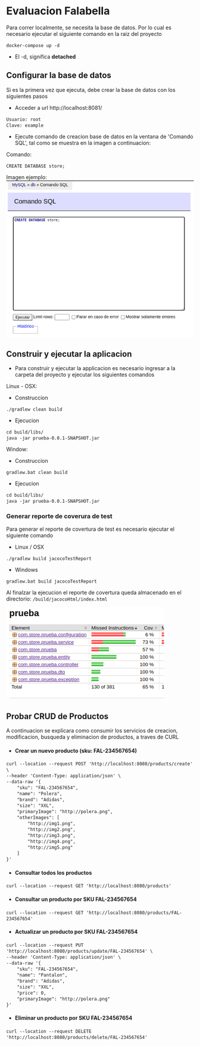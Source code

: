 # Evaluacion Falabella
Para correr localmente, se necesita la base de datos. Por lo cual es necesario ejecutar el siguiente comando en la raiz del proyecto

```
docker-compose up -d
```

* El -d, significa __detached__

## Configurar la base de datos

Si es la primera vez que ejecuta, debe crear la base de datos con los siguientes pasos

* Acceder a url http://localhost:8081/ 
```
Usuario: root
Clave: example
```

* Ejecute comando de creacion base de datos en la ventana de 'Comando SQL', tal como se muestra en la imagen a continuacion:

Comando:
```
CREATE DATABASE store;
```
Imagen ejemplo:
![img_1.png](img/img_1.png)

## Construir y ejecutar la aplicacion

* Para construir y ejecutar la applicacion es necesario ingresar a la carpeta del proyecto y ejecutar los siguientes comandos

Linux - OSX:

* Construccion
```
./gradlew clean build
```
* Ejecucion
```
cd build/libs/
java -jar prueba-0.0.1-SNAPSHOT.jar
```

Window:
* Construccion
```
gradlew.bat clean build
```
* Ejecucion
```
cd build/libs/
java -jar prueba-0.0.1-SNAPSHOT.jar
```

### Generar reporte de coverura de test
Para generar el reporte de covertura de test es necesario ejecutar el siguiente comando

* Linux / OSX
```
./gradlew build jacocoTestReport
```
* Windows
```
gradlew.bat build jacocoTestReport
```

Al finalzar la ejecucion el reporte de covertura queda almacenado en el directorio: ```/build/jacocoHtml/index.html```

![img.png](img.png)


## Probar CRUD de Productos

A continuacion se explicara como consumir los servicios de creacion, modificacion, busqueda y eliminacion de productos, a traves de CURL 

* #### Crear un nuevo producto (sku: FAL-234567654)
```
curl --location --request POST 'http://localhost:8080/products/create' \
--header 'Content-Type: application/json' \
--data-raw '{
    "sku": "FAL-234567654",
    "name": "Polera",
    "brand": "Adidas",
    "size": "XXL",
    "primaryImage": "http://polera.png",
    "otherImages": [
        "http://img1.png",
        "http://img2.png",
        "http://img3.png",
        "http://img4.png",
        "http://img5.png"
    ]
}'
```

* #### Consultar todos los productos

```
curl --location --request GET 'http://localhost:8080/products'
```

* #### Consultar un producto por SKU FAL-234567654

```
curl --location --request GET 'http://localhost:8080/products/FAL-234567654'
```

* #### Actualizar un producto por SKU FAL-234567654

```
curl --location --request PUT 'http://localhost:8080/products/update/FAL-234567654' \
--header 'Content-Type: application/json' \
--data-raw '{
    "sku": "FAL-234567654",
    "name": "Pantalon",
    "brand": "Adidas",
    "size": "XXL",
    "price": 0,
    "primaryImage": "http://polera.png"
}'
```

* #### Eliminar un producto por SKU FAL-234567654

```
curl --location --request DELETE 'http://localhost:8080/products/delete/FAL-234567654'
```